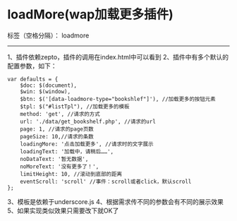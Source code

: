 # loadMore(wap加载更多插件)

标签（空格分隔）： loadmore


---

1、插件依赖zepto，插件的调用在index.html中可以看到
2、插件中有多个默认的配置参数，如下：

    var defaults = {
        $doc: $(document),
        $win: $(window),
        $btn: $('[data-loadmore-type="bookshlef"]'), //加载更多的按钮元素
        $tpl: $("#listTpl"), //加载更多的模板
        method: 'get', //请求的方式
        url: './data/get_bookshelf.php', //请求的url
        page: 1, //请求的page页数
        pageSize: 10,//请求的条数
        loadingMore: '点击加载更多', //请求时的文字展示
        loadingText: '加载中，请稍后……',
        noDataText: '暂无数据',
        noMoreText: '没有更多了！',
        limitHeight: 10, //滚动到底部的距离
        eventScroll: 'scroll' //事件：scroll或者click，默认scroll
    };



3、模板是依赖于underscore.js
4、根据需求传不同的参数会有不同的展示效果
5、如果实现类似效果只需要改下就OK了